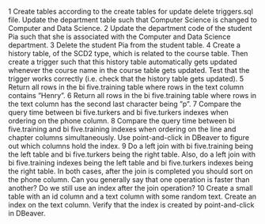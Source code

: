 1 Create tables according to the
create tables for update delete triggers.sql file. Update the department table such that Computer Science is changed to Computer and Data Science.
2 Update the department code of the student Pia such that she is associated with the Computer and Data Science department.
3 Delete the student Pia from the student table.
4 Create a history table, of the SCD2 type, which is related to the course table. Then create a trigger such that this history table automatically gets updated whenever the course name in the course table gets updated. Test that the trigger works correctly (i.e. check that the history table gets updated).
5 Return all rows in the bi five.training table where rows in the
text column contains ”Henry”.
6 Return all rows in the bi five.training table where rows in the text column has the second last character being ”p”.
7 Compare the query time between bi five.turkers and
bi five.turkers indexes when ordering on the phone column.
8 Compare the query time between bi five.training and
bi five.training indexes when ordering on the line and chapter columns simultaneously. Use point-and-click in DBeaver to figure out which columns hold the index.
9 Do a left join with bi five.training being the left table and bi five.turkers being the right table. Also, do a left join with bi five.training indexes being the left table and
bi five.turkers indexes being the right table. In both cases, after the join is completed you should sort on the phone column. Can you generally say that one operation is faster than another? Do we still use an index after the join operation?
10 Create a small table with an id column and a text column with some random text. Create an index on the text column. Verify that the index is created by point-and-click in DBeaver.
